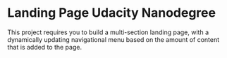 # Landing Page Udacity Nanodegree

This project requires you to build a multi-section landing page, with a dynamically updating navigational menu based on the amount of content that is added to the page.
